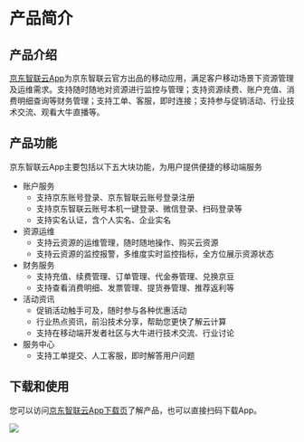 # 产品简介
## 产品介绍
[京东智联云App](https://console.jdcloud.com/download.html)为京东智联云官方出品的移动应用，满足客户移动场景下资源管理及运维需求。支持随时随地对资源进行监控与管理；支持资源续费、账户充值、消费明细查询等财务管理；支持工单、客服，即时连接；支持参与促销活动、行业技术交流、观看大牛直播等。
## 产品功能
京东智联云App主要包括以下五大块功能，为用户提供便捷的移动端服务
- 账户服务
	- 支持京东账号登录、京东智联云账号登录注册
	- 支持京东智联云账号本机一键登录、微信登录、扫码登录等
	- 支持实名认证，含个人实名、企业实名
- 资源运维
	- 支持云资源的运维管理，随时随地操作、购买云资源
	- 支持云资源的监控报警，多维度实时监控指标，全方位展示资源状态
- 财务服务
	- 支持充值、续费管理、订单管理、代金券管理、兑换京豆
	- 支持查看消费明细、发票管理、提货券管理、推荐返利等
- 活动资讯
	- 促销活动触手可及，随时参与各种优惠活动
	- 行业热点资讯，前沿技术分享，帮助您更快了解云计算
	- 支持在移动端开发者社区与大牛进行技术交流、行业讨论
- 服务中心
	- 支持工单提交、人工客服，即时解答用户问题
## 下载和使用
您可以访问[京东智联云App下载页](https://console.jdcloud.com/download.html)了解产品，也可以直接扫码下载App。

![](../../../../image/JdcloudApp/App下载二维码.png)

